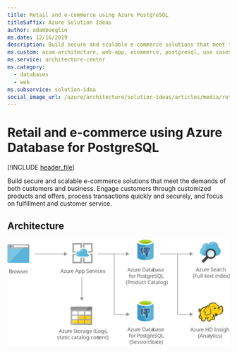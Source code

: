 ```yaml
---
title: Retail and e-commerce using Azure PostgreSQL
titleSuffix: Azure Solution Ideas
author: adamboeglin
ms.date: 12/16/2019
description: Build secure and scalable e-commerce solutions that meet the demands of both customers and business. Engage customers through customized products and offers, process transactions quickly and securely, and focus on fulfillment and customer service.
ms.custom: acom-architecture, web-app, ecommerce, postgresql, use cases, azure, solutions, 'https://azure.microsoft.com/solutions/architecture/retail-and-ecommerce-using-azure-database-for-postgresql/'
ms.service: architecture-center
ms.category:
  - databases
  - web
ms.subservice: solution-idea
social_image_url: /azure/architecture/solution-ideas/articles/media/retail-and-ecommerce-using-azure-database-for-postgresql.svg
---
```


# Retail and e-commerce using Azure Database for PostgreSQL

[!INCLUDE [header_file](../../../includes/sol-idea-header.md)]

Build secure and scalable e-commerce solutions that meet the demands of both customers and business. Engage customers through customized products and offers, process transactions quickly and securely, and focus on fulfillment and customer service.

## Architecture

![Architecture diagram](../media/retail-and-ecommerce-using-azure-database-for-postgresql.svg)
